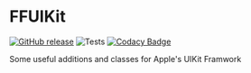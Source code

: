 FFUIKit
=======

[![GitHub release](https://img.shields.io/github/release/ffried/ffuikit.svg?style=flat)](https://github.com/ffried/FFUIKit/releases/latest)
![Tests](https://github.com/ffried/FFUIKit/workflows/Tests/badge.svg)
[![Codacy Badge](https://api.codacy.com/project/badge/Grade/2cd8044e536c4aefaf022d6552f94adb)](https://www.codacy.com/app/ffried/FFUIKit?utm_source=github.com&amp;utm_medium=referral&amp;utm_content=ffried/FFUIKit&amp;utm_campaign=Badge_Grade)

Some useful additions and classes for Apple's UIKit Framwork
